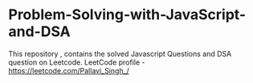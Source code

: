 # Problem-Solving-with-JavaScript-and-DSA
This repository , contains the solved Javascript Questions and DSA question on Leetcode.
LeetCode profile - https://leetcode.com/Pallavi_Singh_/
